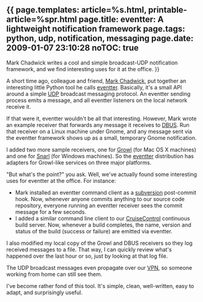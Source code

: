 {{
page.templates: article=%s.html, printable-article=%spr.html
page.title: eventter: A lightweight notification framework
page.tags: python, udp, notification, messaging
page.date: 2009-01-07 23:10:28
noTOC: true
---
Mark Chadwick writes a cool and simple broadcast-UDP notification
framework, and we find interesting uses for it at the office.
}}

A short time ago, colleague and friend, [Mark Chadwick][], put together an
interesting little Python tool he calls [eventter][]. Basically, it's a
small API around a simple [UDP][] broadcast messaging protocol. An eventter
sending process emits a message, and all eventter listeners on the local
network receive it.

If that were it, eventter wouldn't be all that interesting. However, Mark
wrote an example receiver that forwards any message it receives to
[DBUS][]. Run that receiver on a Linux machine under Gnome, and any message
sent via the eventter framework shows up as a small, temporary Gnome
notification.

I added two more sample receivers, one for [Growl][] (for Mac OS X
machines) and one for [Snarl][] (for Windows machines). So the [eventter][]
distribution has adapters for Growl-like services on three major platforms.

"But what's the point?" you ask. Well, we've actually found some
interesting uses for eventter at the office. For instance:

-   Mark installed an eventter command client as a
    [subversion][] post-commit hook. Now,
    whenever anyone commits anything to our source code repository,
    everyone running an eventter receiver sees the commit message for a
    few seconds.
-   I added a similar command line client to our
    [CruiseControl][]
    continuous build server. Now, whenever a build completes, the name,
    version and status of the build (success or failure) are emitted
    via eventter.

I also modified my local copy of the Growl and DBUS receivers so
they log received messages to a file. That way, I can quickly
review what's happened over the last hour or so, just by looking at
that log file.

The UDP broadcast messages even propagate over our
[VPN][], so someone working from home can still
see them.

I've become rather fond of this tool. It's simple, clean,
well-written, easy to adapt, and surprisingly useful.

[Mark Chadwick]: http://www.hipstersinc.com/
[eventter]: http://github.com/markchadwick/eventter/tree/master
[UDP]: http://en.wikipedia.org/wiki/User_Datagram_Protocol
[DBUS]: http://dbus.freedesktop.org/
[Growl]: http://growl.info/
[Snarl]: http://www.fullphat.net/index.php
[subversion]: http://subversion.tigris.org/
[CruiseControl]: http://cruisecontrolrb.thoughtworks.com/
[VPN]: http://openvpn.net/
